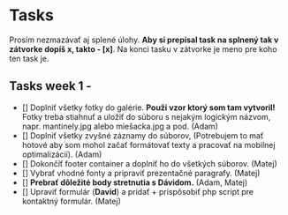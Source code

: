 # Tasks 
Prosím nezmazávať aj splené úlohy.
**Aby si prepísal task na splnený tak v zátvorke dopíš x, takto - [x]**.
Na konci tasku v zátvorke je meno pre koho ten task je.
## Tasks week 1 - 
- [] Doplniť všetky fotky do galérie. **Použi vzor ktorý som tam vytvoril!** Fotky treba stiahnuť a uložiť do súboru s nejakým logickým názvom, napr. mantinely.jpg alebo miešacka.jpg a pod. (Adam)
- [] Doplniť všetky zvyšné záznamy do súborov, (Potrebujem to mať hotové aby som mohol začať formátovať texty a pracovať na mobilnej optimalizácií). (Adam)
- [] Dokončíť footer container a doplniť ho do všetkých súborov. (Matej)
- [] Vybrať vhodné fonty a pripraviť prezentačné paragrafy. (Matej)
- [] **Prebrať dôležité body stretnutia s Dávidom.** (Adam, Matej)
- [] Upraviť formulár (**David**) a pridať + prispôsobiť php script pre kontaktný formulár. (Matej)
